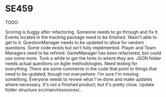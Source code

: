 # SE459
TODO:

Scoring is buggy after refactoring.  Someone needs to go through and fix it.
Events located in the tracking package need to be finished.  Wasn't able to get to it.
QuestionManager needs to be updated to allow for random questions.  Some code exists but isn't fully implemented.
Player and Team Managers need to be refined.
GameManager has been refactored, but could use some more.  Took a while to get the hints to where they are.
JSON folder needs actual questions on Agile methodologies.
Need testing for everything.
There are some comments in the code that point to things that need to be updated, though not everywhere.
I'm sure I'm missing something.  Everyone needs to review what I've done and make updates where necessary.
It's not a finished product, but it's pretty close.
Update folder structure src/main/resources/...
